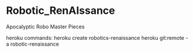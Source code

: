 # Robotic_RenAIssance
Apocalyptic Robo Master Pieces




heroku commands:
heroku create robotics-renaissance
heroku git:remote -a robotic-renaissance